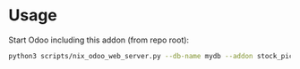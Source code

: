 # Usage

Start Odoo including this addon (from repo root):

```bash
python3 scripts/nix_odoo_web_server.py --db-name mydb --addon stock_picking_invoicing
```
